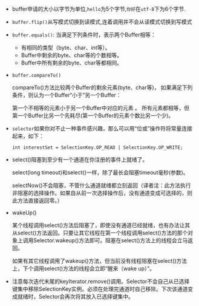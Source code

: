 * buffer申请的大小以字节为单位,`hello`为5个字节,`你好`在`utf-8`下为6个字节.
* `buffer.flip()`从写模式切换到读模式,连着调用并不会从读模式切换到写模式
* `buffer.equals()`:
    当满足下列条件时，表示两个Buffer相等：
    * 有相同的类型（byte、char、int等）。
    * Buffer中剩余的byte、char等的个数相等。
    * Buffer中所有剩余的byte、char等都相同。
* `buffer.compareTo()`

    compareTo()方法比较两个Buffer的剩余元素(byte、char等)， 如果满足下列条件，则认为一个Buffer“小于”另一个Buffer：

    第一个不相等的元素小于另一个Buffer中对应的元素 。
    所有元素都相等，但第一个Buffer比另一个先耗尽(第一个Buffer的元素个数比另一个少)。
* `selector`如果你对不止一种事件感兴趣，那么可以用“位或”操作符将常量连接起来，如下：
    ```
    int interestSet = SelectionKey.OP_READ | SelectionKey.OP_WRITE;
    ```
* select()阻塞到至少有一个通道在你注册的事件上就绪了。

  select(long timeout)和select()一样，除了最长会阻塞timeout毫秒(参数)。

  selectNow()不会阻塞，不管什么通道就绪都立刻返回（译者注：此方法执行非阻塞的选择操作。如果自从前一次选择操作后，没有通道变成可选择的，则此方法直接返回零。）
* wakeUp()

  某个线程调用select()方法后阻塞了，即使没有通道已经就绪，也有办法让其从select()方法返回。只要让其它线程在第一个线程调用select()方法的那个对象上调用Selector.wakeup()方法即可。阻塞在select()方法上的线程会立马返回。

  如果有其它线程调用了wakeup()方法，但当前没有线程阻塞在select()方法上，下个调用select()方法的线程会立即“醒来（wake up）”。
* 注意每次迭代末尾的keyIterator.remove()调用。Selector不会自己从已选择键集中移除SelectionKey实例。必须在处理完通道时自己移除。下次该通道变成就绪时，Selector会再次将其放入已选择键集中。
